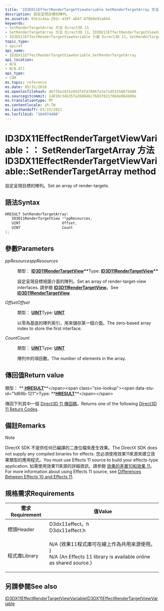 ```yaml
---
title: 'ID3DX11EffectRenderTargetViewVariable SetRenderTargetArray 方法 (D3dx11effect .h) '
description: 設定呈現目標的陣列。
ms.assetid: 03e1c4ea-292c-439f-a647-070b9e91a044
keywords:
- SetRenderTargetArray 方法 Direct3D 11
- SetRenderTargetArray 方法 Direct3D 11，ID3DX11EffectRenderTargetViewVariable 介面
- ID3DX11EffectRenderTargetViewVariable 介面 Direct3D 11，SetRenderTargetArray 方法
topic_type:
- apiref
api_name:
- ID3DX11EffectRenderTargetViewVariable.SetRenderTargetArray
api_location:
- N/A
- N/A.dll
api_type:
- COM
ms.topic: reference
ms.date: 05/31/2018
ms.openlocfilehash: d6ff8a1931e95df4fd78d67a3a71d53150875400
ms.sourcegitcommit: 14010c34b35fa268046c7683f021f86de08ddd0a
ms.translationtype: MT
ms.contentlocale: zh-TW
ms.lasthandoff: 03/15/2021
ms.locfileid: "104974488"
---
```

# <a name="id3dx11effectrendertargetviewvariablesetrendertargetarray-method"></a><span data-ttu-id="1d69b-106">ID3DX11EffectRenderTargetViewVariable：： SetRenderTargetArray 方法</span><span class="sxs-lookup"><span data-stu-id="1d69b-106">ID3DX11EffectRenderTargetViewVariable::SetRenderTargetArray method</span></span>

<span data-ttu-id="1d69b-107">設定呈現目標的陣列。</span><span class="sxs-lookup"><span data-stu-id="1d69b-107">Set an array of render-targets.</span></span>

## <a name="syntax"></a><span data-ttu-id="1d69b-108">語法</span><span class="sxs-lookup"><span data-stu-id="1d69b-108">Syntax</span></span>


```C++
HRESULT SetRenderTargetArray(
   ID3D11RenderTargetView **ppResources,
   UINT                   Offset,
   UINT                   Count
);
```



## <a name="parameters"></a><span data-ttu-id="1d69b-109">參數</span><span class="sxs-lookup"><span data-stu-id="1d69b-109">Parameters</span></span>

<dl> <dt>

<span data-ttu-id="1d69b-110">*ppResources*</span><span class="sxs-lookup"><span data-stu-id="1d69b-110">*ppResources*</span></span> 
</dt> <dd>

<span data-ttu-id="1d69b-111">類型： **[ **ID3D11RenderTargetView**](/windows/desktop/api/D3D11/nn-d3d11-id3d11rendertargetview)\*\***</span><span class="sxs-lookup"><span data-stu-id="1d69b-111">Type: **[**ID3D11RenderTargetView**](/windows/desktop/api/D3D11/nn-d3d11-id3d11rendertargetview)\*\***</span></span>

<span data-ttu-id="1d69b-112">設定呈現目標視圖介面的陣列。</span><span class="sxs-lookup"><span data-stu-id="1d69b-112">Set an array of render-target-view interfaces.</span></span> <span data-ttu-id="1d69b-113">請參閱 [**ID3D11RenderTargetView**](/windows/desktop/api/D3D11/nn-d3d11-id3d11rendertargetview)。</span><span class="sxs-lookup"><span data-stu-id="1d69b-113">See [**ID3D11RenderTargetView**](/windows/desktop/api/D3D11/nn-d3d11-id3d11rendertargetview).</span></span>

</dd> <dt>

<span data-ttu-id="1d69b-114">*Offset*</span><span class="sxs-lookup"><span data-stu-id="1d69b-114">*Offset*</span></span> 
</dt> <dd>

<span data-ttu-id="1d69b-115">類型： **[ **UINT**](/windows/desktop/WinProg/windows-data-types)**</span><span class="sxs-lookup"><span data-stu-id="1d69b-115">Type: **[**UINT**](/windows/desktop/WinProg/windows-data-types)**</span></span>

<span data-ttu-id="1d69b-116">以零為基底的陣列索引，用來儲存第一個介面。</span><span class="sxs-lookup"><span data-stu-id="1d69b-116">The zero-based array index to store the first interface.</span></span>

</dd> <dt>

<span data-ttu-id="1d69b-117">*Count*</span><span class="sxs-lookup"><span data-stu-id="1d69b-117">*Count*</span></span> 
</dt> <dd>

<span data-ttu-id="1d69b-118">類型： **[ **UINT**](/windows/desktop/WinProg/windows-data-types)**</span><span class="sxs-lookup"><span data-stu-id="1d69b-118">Type: **[**UINT**](/windows/desktop/WinProg/windows-data-types)**</span></span>

<span data-ttu-id="1d69b-119">陣列中的項目數。</span><span class="sxs-lookup"><span data-stu-id="1d69b-119">The number of elements in the array.</span></span>

</dd> </dl>

## <a name="return-value"></a><span data-ttu-id="1d69b-120">傳回值</span><span class="sxs-lookup"><span data-stu-id="1d69b-120">Return value</span></span>

<span data-ttu-id="1d69b-121">類型： **[ **HRESULT**](https://msdn.microsoft.com/library/Bb401631(v=MSDN.10).aspx)**</span><span class="sxs-lookup"><span data-stu-id="1d69b-121">Type: **[**HRESULT**](https://msdn.microsoft.com/library/Bb401631(v=MSDN.10).aspx)**</span></span>

<span data-ttu-id="1d69b-122">傳回下列其中一個 [Direct3D 11 傳回碼](d3d11-graphics-reference-returnvalues.md)。</span><span class="sxs-lookup"><span data-stu-id="1d69b-122">Returns one of the following [Direct3D 11 Return Codes](d3d11-graphics-reference-returnvalues.md).</span></span>

## <a name="remarks"></a><span data-ttu-id="1d69b-123">備註</span><span class="sxs-lookup"><span data-stu-id="1d69b-123">Remarks</span></span>

> [!Note]  
> <span data-ttu-id="1d69b-124">DirectX SDK 不提供任何已編譯的二進位檔來產生效果。</span><span class="sxs-lookup"><span data-stu-id="1d69b-124">The DirectX SDK does not supply any compiled binaries for effects.</span></span> <span data-ttu-id="1d69b-125">您必須使用效果11來源來建立效果類型的應用程式。</span><span class="sxs-lookup"><span data-stu-id="1d69b-125">You must use Effects 11 source to build your effects-type application.</span></span> <span data-ttu-id="1d69b-126">如需使用效果11來源的詳細資訊，請參閱 [效果的差異10和效果 11](d3d11-graphics-programming-guide-effects-differences.md)。</span><span class="sxs-lookup"><span data-stu-id="1d69b-126">For more information about using Effects 11 source, see [Differences Between Effects 10 and Effects 11](d3d11-graphics-programming-guide-effects-differences.md).</span></span>

 

## <a name="requirements"></a><span data-ttu-id="1d69b-127">規格需求</span><span class="sxs-lookup"><span data-stu-id="1d69b-127">Requirements</span></span>



| <span data-ttu-id="1d69b-128">需求</span><span class="sxs-lookup"><span data-stu-id="1d69b-128">Requirement</span></span> | <span data-ttu-id="1d69b-129">值</span><span class="sxs-lookup"><span data-stu-id="1d69b-129">Value</span></span> |
|--------------------|----------------------------------------------------------------------------------------------------------------------------------------------|
| <span data-ttu-id="1d69b-130">標頭</span><span class="sxs-lookup"><span data-stu-id="1d69b-130">Header</span></span><br/>  | <dl> <span data-ttu-id="1d69b-131"><dt>D3dx11effect。h</dt></span><span class="sxs-lookup"><span data-stu-id="1d69b-131"><dt>D3dx11effect.h</dt></span></span> </dl>                                                    |
| <span data-ttu-id="1d69b-132">程式庫</span><span class="sxs-lookup"><span data-stu-id="1d69b-132">Library</span></span><br/> | <dl> <span data-ttu-id="1d69b-133"><dt>N/A (效果11程式庫可在線上作為共用來源使用。 ) </dt></span><span class="sxs-lookup"><span data-stu-id="1d69b-133"><dt>N/A (An Effects 11 library is available online as shared source.)</dt></span></span> </dl> |



## <a name="see-also"></a><span data-ttu-id="1d69b-134">另請參閱</span><span class="sxs-lookup"><span data-stu-id="1d69b-134">See also</span></span>

<dl> <dt>

[<span data-ttu-id="1d69b-135">ID3DX11EffectRenderTargetViewVariable</span><span class="sxs-lookup"><span data-stu-id="1d69b-135">ID3DX11EffectRenderTargetViewVariable</span></span>](id3dx11effectrendertargetviewvariable.md)
</dt> </dl>

 


